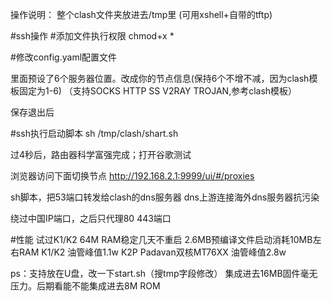 操作说明：
整个clash文件夹放进去/tmp里
(可用xshell+自带的tftp)

#ssh操作
#添加文件执行权限
chmod+x *

#修改config.yaml配置文件

里面预设了6个服务器位置。改成你的节点信息(保持6个不增不减，因为clash模板固定为1-6)
（支持SOCKS HTTP SS V2RAY TROJAN,参考clash模板）

保存退出后

#ssh执行启动脚本
sh /tmp/clash/shart.sh

过4秒后，路由器科学富强完成；打开谷歌测试

浏览器访问下面切换节点
http://192.168.2.1:9999/ui/#/proxies


sh脚本，把53端口转发给clash的dns服务器
dns上游连接海外dns服务器抗污染

绕过中国IP端口，之后只代理80 443端口

#性能
试过K1/K2 64M RAM稳定几天不重启 2.6MB预编译文件启动消耗10MB左右RAM
K1/K2 油管峰值1.1w
K2P Padavan双核MT76XX 油管峰值2.8w

ps：支持放在U盘，改一下start.sh（搜tmp字段修改）
集成进去16MB固件毫无压力。后期看能不能集成进去8M ROM

